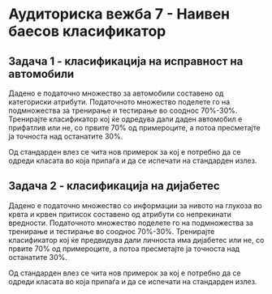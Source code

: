 # Аудиториска вежба 7 - Наивен баесов класификатор

## Задача 1 - класификација на исправност на автомобили

Дадено е податочно множество за автомобили составено од категориски атрибути. Податочното множество поделете го на
подмножества за тренирање и тестирање во сооднос 70%-30%. Тренирајте класификатор кој ќе одредува дали даден автомобил е
прифатлив или не, со првите 70% од примероците, а потоа пресметајте ја точноста над останатите 30%.

Од стандарден влез се чита нов примерок за кој е потребно да се одреди класата во која припаѓа и да се испечати на
стандарден излез.

## Задача 2 - класификација на дијабетес

Дадено е податочно множество со информации за нивото на глукоза во крвта и крвен притисок составено од атрибути со
непрекинати вредности. Податочното множество поделете го на подмножества за тренирање и тестирање во сооднос 70%-30%.
Тренирајте класификатор кој ќе предвидува дали личноста има дијабетес или не, со првите 70% од примероците, а потоа
пресметајте ја точноста над останатите 30%.

Од стандарден влез се чита нов примерок за кој е потребно да се одреди класата во која припаѓа и да се испечати на
стандарден излез.